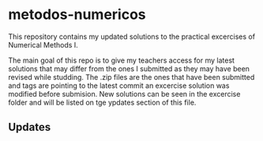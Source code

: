 # metodos-numericos

This repository contains my updated solutions to the practical excercises of Numerical Methods I.

The main goal of this repo is to give my teachers access for my latest solutions that may differ from the ones I submitted as they may have been revised while studding.
The .zip files are the ones that have been submitted and tags are pointing to the latest commit an excercise solution was modified before submision.
New solutions can be seen in the excercise folder and will be listed on tge ypdates section of this file.

## Updates
